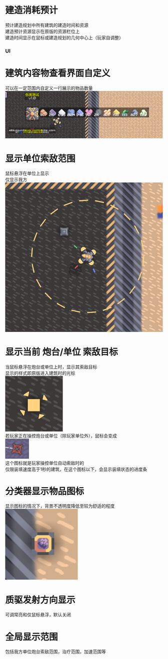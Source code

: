 # 建造消耗预计
预计建造规划中所有建筑的建造时间和资源  
建造预计资源显示在原版的资源栏位上  
建造时间显示在鼠标或建造规划的几何中心上（玩家自调整）
### UI
# 建筑内容物查看界面自定义
可以在一定范围内自定义一行展示的物品数量  
![alt text](04269cb0-6283-47ae-b4a1-137e0e95e36e.png)
# 显示单位索敌范围
鼠标悬浮在单位上显示  
仅显示我方  
![alt text](QQ_1724345682309.png)
# 显示当前 炮台/单位 索敌目标
当鼠标悬浮在炮台或单位上时，显示其索敌目标  
显示的样式即原版进入建筑时的光标  
![alt text](56eeb5e0-b4fd-4659-a3d1-3cea0958b515.png)  
若玩家正在操控炮台或单位（除玩家单位外），鼠标会变成  
![alt text](4db871e7-6058-475d-ba5f-6e964b1dbe1f.png)  
这个图标就是玩家操控单位自动索敌时的  
仅限装填速度高于1秒的建筑，在这个图标以下，会显示装填状态的进度条
# 分类器显示物品图标
显示图标的情况下，背景不透明度降低至较为舒适的程度  
![alt text](QQ_1724348478283.png)
# 质驱发射方向显示
可调常亮和仅鼠标悬浮，默认关闭

# 全局显示范围
包括我方单位炮台索敌范围，治疗范围，加速范围等
